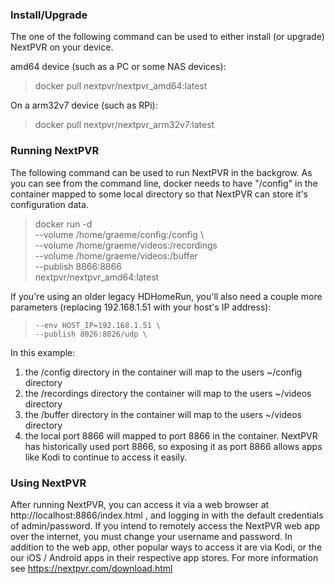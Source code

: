 ### Install/Upgrade
The one of the following command can be used to either install (or upgrade) NextPVR on your device.

amd64 device (such as a PC or some NAS devices):<br/>
> docker pull nextpvr/nextpvr_amd64:latest

On a arm32v7 device (such as RPi):<br/>
> docker pull nextpvr/nextpvr_arm32v7:latest

### Running NextPVR
The following command can be used to run NextPVR in the backgrow. As you can see from the command line, docker needs to have "/config" in the container mapped to some local directory so that NextPVR can store it's configuration data.

> docker run -d \
>     --volume /home/graeme/config:/config \                      
>     --volume /home/graeme/videos:/recordings \
>     --volume /home/graeme/videos:/buffer \
>     --publish 8866:8866 \
>     nextpvr/nextpvr_amd64:latest
<!-- Should we add timezone? -->
If you're using an older legacy HDHomeRun, you'll also need a couple more parameters (replacing 192.168.1.51 with your host's IP address):

>     --env HOST_IP=192.168.1.51 \
>     --publish 8026:8026/udp \

In this example:
1) the /config directory in the container will map to the users ~/config directory
2) the /recordings directory the container will map to the users ~/videos directory
3) the /buffer directory in the container will map to the users ~/videos directory
4) the local port 8866 will mapped to port 8866 in the container. NextPVR has historically used port 8866, so exposing it as port 8866 allows apps like Kodi to continue to access it easily.

### Using NextPVR
After running NextPVR, you can access it via a web browser at http://localhost:8866/index.html , and logging in with the default credentials of admin/password. If you intend to remotely access the NextPVR web app over the internet, you must change your username and password.
In addition to the web app, other popular ways to access it are via Kodi, or the our iOS / Android apps in their respective app stores. For more information see https://nextpvr.com/download.html